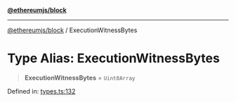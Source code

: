 [**@ethereumjs/block**](../README.md)

***

[@ethereumjs/block](../README.md) / ExecutionWitnessBytes

# Type Alias: ExecutionWitnessBytes

> **ExecutionWitnessBytes** = `Uint8Array`

Defined in: [types.ts:132](https://github.com/ethereumjs/ethereumjs-monorepo/blob/master/packages/block/src/types.ts#L132)
